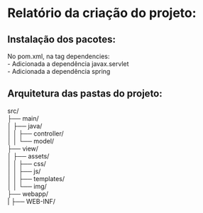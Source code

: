 # Relatório da criação do projeto:

## Instalação dos pacotes:
No pom.xml, na tag dependencies: <br>
    - Adicionada a dependência javax.servlet <br>
    - Adicionada a dependência spring

## Arquitetura das pastas do projeto:

src/ <br>
├── main/ <br>
│ ├── java/ <br>
│ │ ├── controller/ <br>
│ │ └── model/ <br>
├── view/ <br>
│ ├── assets/ <br>
│ │ ├── css/ <br>
│ │ ├── js/ <br>
│ │ ├── templates/ <br>
│ │ └── img/ <br>
├── webapp/ <br>
| ├── WEB-INF/ <br>